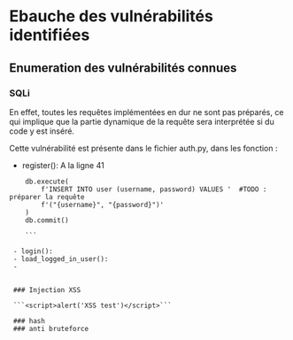 # Ebauche des vulnérabilités identifiées

## Enumeration des vulnérabilités connues 

### SQLi

En effet, toutes les requêtes implémentées en dur ne sont pas préparés, ce qui implique que la partie dynamique de la requête sera interprétée si du code y est inséré.

Cette vulnérabilité est présente dans le fichier auth.py, dans les fonction :

 - register(): 
	A la ligne 41
```
    db.execute(
    	f'INSERT INTO user (username, password) VALUES '  #TODO : préparer la requête
    	f'("{username}", "{password}")'
    )
    db.commit()
    
    ```

 - login():
 - load_logged_in_user():
 - 
 
 
 ### Injection XSS
 
 ```<script>alert('XSS test')</script>```
 
 ### hash
 ### anti bruteforce
